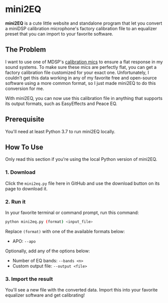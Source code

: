 # mini2EQ

**mini2EQ** is a cute little website and standalone program that let you convert a miniDSP calibration microphone's factory calibration file to an equalizer preset that you can import to your favorite software.

## The Problem

I want to use one of MDSP's [calibration mics](https://www.minidsp.com/products/acoustic-measurement/umik-1) to ensure a flat response in my sound systems. To make sure these mics are perfectly flat, you can get a factory calibration file customized for your exact one. Unfortunately, I couldn't get this data working in any of my favorite free and open-source software using a more common format, so I just made mini2EQ to do this conversion for me.

With mini2EQ, you can now use this calibration file in anything that supports its output formats, such as EasyEffects and Peace EQ.

## Prerequisite

You'll need at least Python 3.7 to run mini2EQ locally.

## How To Use

Only read this section if you're using the local Python version of mini2EQ.

### 1. Download

Click the `mini2eq.py` file here in GitHub and use the download button on its page to download it.

### 2. Run it

In your favorite terminal or command prompt, run this command:

```sh
python mini2eq.py (format) <input_file>
```

Replace `(format)` with one of the available formats below:

- APO: `--apo`

Optionally, add any of the options below:

- Number of EQ bands: `--bands <n>`
- Custom output file: `--output <file>`

### 3. Import the result

You'll see a new file with the converted data. Import this into your favorite equalizer software and get calibrating!
